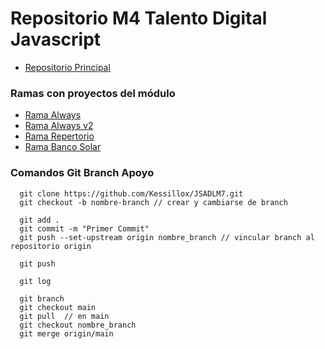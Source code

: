# Repositorio M4 Talento Digital Javascript
- [Repositorio Principal](https://github.com/Kessillox/JSADLM7)

### Ramas con proyectos del módulo
- [Rama Always](https://github.com/Kessillox/JSADLM7/tree/always)
- [Rama Always v2](https://github.com/Kessillox/JSADLM7/tree/alwaysv2)
- [Rama Repertorio](https://github.com/Kessillox/JSADLM7/tree/repertorio)
- [Rama Banco Solar](https://github.com/Kessillox/JSADLM7/tree/bancoSolar)


### Comandos Git Branch Apoyo
```
  git clone https://github.com/Kessillox/JSADLM7.git
  git checkout -b nombre-branch // crear y cambiarse de branch

  git add .
  git commit -m "Primer Commit"
  git push --set-upstream origin nombre_branch // vincular branch al repositorio origin

  git push

  git log

  git branch
  git checkout main
  git pull	// en main
  git checkout nombre_branch
  git merge origin/main
```
